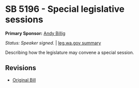 # SB 5196 - Special legislative sessions
**Primary Sponsor:** [Andy Billig](/person/leg/andy.billig.md)

*Status: Speaker signed.* | [leg.wa.gov summary](https://app.leg.wa.gov/billsummary?BillNumber=5196&Year=2021)

Describing how the legislature may convene a special session.

## Revisions
* [Original Bill](1/)